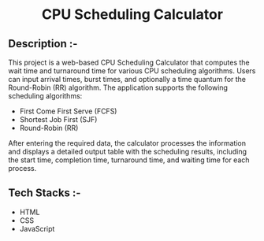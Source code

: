 # <p align="center">CPU Scheduling Calculator</p>

## Description :-

This project is a web-based CPU Scheduling Calculator that computes the wait time and turnaround time for various CPU scheduling algorithms. Users can input arrival times, burst times, and optionally a time quantum for the Round-Robin (RR) algorithm. The application supports the following scheduling algorithms:

- First Come First Serve (FCFS)
- Shortest Job First (SJF)
- Round-Robin (RR)

After entering the required data, the calculator processes the information and displays a detailed output table with the scheduling results, including the start time, completion time, turnaround time, and waiting time for each process.

## Tech Stacks :-

- HTML
- CSS
- JavaScript

